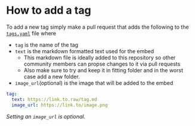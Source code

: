 # How to add a tag

To add a new tag simply make a pull request that adds the following to the [`tags.yaml`](https://github.com/wabbajack-tools/discord_bot_tags/blob/main/tags.yaml) file where

- `tag` is the name of the tag
- `text` is the markdown formatted text used for the embed
  - This markdown file is ideally added to this repository so other community members can propse changes to it via pull requests
  - Also make sure to try and keep it in fitting folder and in the worst case add a new folder.
- `image_url`(optional) is the image that will be added to the embed

```yaml
tag: 
  text: https://link.to.raw/tag.md
  image_url: https://link.to/image.png
```

*Setting an `image_url` is optional.*
